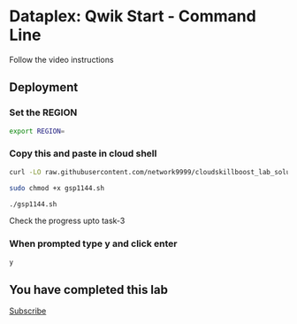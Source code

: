 
# Dataplex: Qwik Start - Command Line

Follow the video instructions



## Deployment

### Set the REGION

```bash
export REGION=
```

### Copy this and paste in cloud shell

```bash
curl -LO raw.githubusercontent.com/network9999/cloudskillboost_lab_solutions/main/JuneArcade_week4/gsp1144.sh

sudo chmod +x gsp1144.sh

./gsp1144.sh
```
Check the progress upto task-3

### When prompted type y and click enter

```bash
y
```

## You have completed this lab

[Subscribe](https://www.youtube.com/channel/UCO0joS82Lx31DcQD92lAkVA
)

